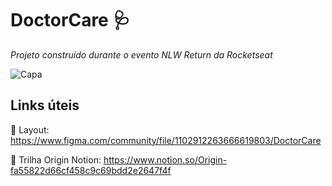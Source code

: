 # DoctorCare 🩺
*Projeto construído durante o evento NLW Return da Rocketseat*

![Capa](https://user-images.githubusercontent.com/62720700/167213163-78a698c2-ffe9-44fe-acc6-34eefe51de39.png)

## Links úteis
🔗 Layout: https://www.figma.com/community/file/1102912263666619803/DoctorCare

🔗 Trilha Origin Notion: https://www.notion.so/Origin-fa55822d66cf458c9c69bdd2e2647f4f
